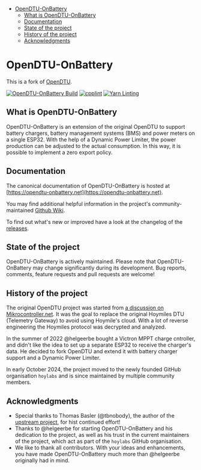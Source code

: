 - [OpenDTU-OnBattery](#opendtu-onbattery)
  - [What is OpenDTU-OnBattery](#what-is-opendtu-onbattery)
  - [Documentation](#documentation)
  - [State of the project](#state-of-the-project)
  - [History of the project](#history-of-the-project)
  - [Acknowledgments](#acknowledgments)

# OpenDTU-OnBattery

This is a fork of [OpenDTU](https://github.com/tbnobody/OpenDTU).

<!---
disabled while "create release badge" action is broken, see .github/build.yml
![GitHub tag (latest SemVer)](https://img.shields.io/endpoint?url=https://gist.githubusercontent.com/helgeerbe/68b47cc8c8994d04ab3a4fa9d8aee5e6/raw/openDTUcoreRelease.json)
--->

[![OpenDTU-OnBattery Build](https://github.com/hoylabs/OpenDTU-OnBattery/actions/workflows/build.yml/badge.svg)](https://github.com/hoylabs/OpenDTU-OnBattery/actions/workflows/build.yml)
[![cpplint](https://github.com/hoylabs/OpenDTU-OnBattery/actions/workflows/cpplint.yml/badge.svg)](https://github.com/hoylabs/OpenDTU-OnBattery/actions/workflows/cpplint.yml)
[![Yarn Linting](https://github.com/hoylabs/OpenDTU-OnBattery/actions/workflows/yarnlint.yml/badge.svg)](https://github.com/hoylabs/OpenDTU-OnBattery/actions/workflows/yarnlint.yml)

## What is OpenDTU-OnBattery

OpenDTU-OnBattery is an extension of the original OpenDTU to support battery
chargers, battery management systems (BMS) and power meters on a single ESP32.
With the help of a Dynamic Power Limiter, the power production can be adjusted
to the actual consumption. In this way, it is possible to implement a zero
export policy.

## Documentation

The canonical documentation of OpenDTU-OnBattery is hosted at
[https://opendtu-onbattery.net](https://opendtu-onbattery.net).

You may find additional helpful information in the project's
community-maintained [Github
Wiki](https://github.com/hoylabs/OpenDTU-OnBattery/wiki).

To find out what's new or improved have a look at the changelog of the
[releases](https://github.com/hoylabs/OpenDTU-OnBattery/releases).

## State of the project

OpenDTU-OnBattery is actively maintained. Please note that OpenDTU-OnBattery
may change significantly during its development. Bug reports, comments, feature
requests and pull requests are welcome!

## History of the project

The original OpenDTU project was started from [a discussion on
Mikrocontroller.net](https://www.mikrocontroller.net/topic/525778). It was the
goal to replace the original Hoymiles DTU (Telemetry Gateway) to avoid using
Hoymile's cloud. With a lot of reverse engineering the Hoymiles protocol was
decrypted and analyzed.

In the summer of 2022 @helgeerbe bought a Victron MPPT charge cntroller, and
didn't like the idea to set up a separate ESP32 to receive the charger's data.
He decided to fork OpenDTU and extend it with battery charger support and a
Dynamic Power Limiter.

In early October 2024, the project moved to the newly founded GitHub
organisation `hoylabs` and is since maintained by multiple community members.

## Acknowledgments

* Special thanks to Thomas Basler (@tbnobody), the author of the [upstream
  project](https://github.com/tbnobody/OpenDTU), for hist continued effort!
* Thanks to @helgeerbe for starting OpenDTU-OnBattery and his dedication to the
  project, as well as his trust in the current maintainers of the project,
  which act as part of the `hoylabs` GitHub organisation.
* We like to thank all contributors. With your ideas and enhancements, you have
  made OpenDTU-OnBattery much more than @helgeerbe originally had in mind.
